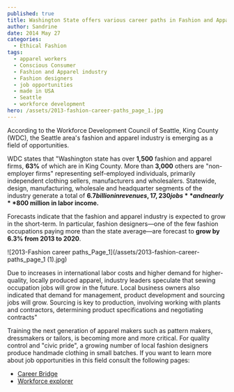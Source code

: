```yaml
---
published: true
title: Washington State offers various career paths in Fashion and Apparel Industry
author: Sandrine
date: 2014 May 27
categories:
  - Ethical Fashion
tags:
  - apparel workers
  - Conscious Consumer
  - Fashion and Apparel industry
  - Fashion designers
  - job opportunities
  - made in USA
  - Seattle
  - workforce development
hero: /assets/2013-fashion-career-paths_page_1.jpg
---
```

According to the Workforce Development Council of Seattle, King County (WDC), the Seattle area's fashion and apparel industry is emerging as a field of opportunities.

WDC states that "Washington state has over **1,500** fashion and apparel firms, **63%** of which are in King County. More than **3,000** others are "non-employer firms" representing self-employed individuals, primarily independent clothing sellers, manufacturers and wholesalers. Statewide, design, manufacturing, wholesale and headquarter segments of the industry generate a total of **$6.7 billion in revenues, 17,230 jobs** and nearly **$800 million in labor income.**

Forecasts indicate that the fashion and apparel industry is expected to grow in the short-term. In particular, fashion designers—one of the few fashion occupations paying more than the state average—are forecast to **grow by 6.3% from 2013 to 2020**.

![2013-Fashion career paths_Page_1](/assets/2013-fashion-career-paths_page_1 (1).jpg)

Due to increases in international labor costs and higher demand for higher-quality, locally produced apparel, industry leaders speculate that sewing occupation jobs will grow in the future. Local business owners also indicated that demand for management, product development and sourcing jobs will grow. Sourcing is key to production, involving working with plants and contractors, determining product specifications and negotiating contracts"

Training the next generation of apparel makers such as pattern makers, dressmakers or tailors, is becoming more and more critical. For quality control and "civic pride", a growing number of local fashion designers produce handmade clothing in small batches. If you want to learn more about job opportunities in this field consult the following pages:

+ [Career Bridge](http://www.careerbridge.wa.gov/)
+ [Workforce explorer](https://fortress.wa.gov/esd/employmentdata/)